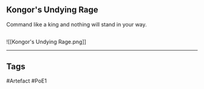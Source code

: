 ## Kongor's Undying Rage
Command like a king and nothing will stand in your way.
##
![[Kongor's Undying Rage.png]]

---
## Tags
#Artefact
#PoE1